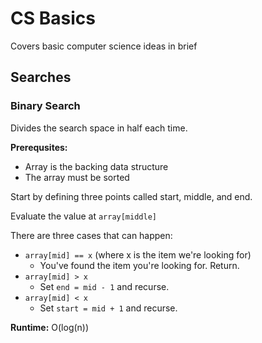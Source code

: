 # CS Basics
Covers basic computer science ideas in brief

## Searches
### Binary Search
Divides the search space in half each time.

**Prerequsites:**
 * Array is the backing data structure
 * The array must be sorted

Start by defining three points called start, middle, and end.

Evaluate the value at ````array[middle]````

There are three cases that can happen:
 * ````array[mid] == x```` (where x is the item we're looking for)
   * You've found the item you're looking for. Return.
 * ````array[mid] > x````
   * Set ````end = mid - 1```` and recurse.
 * ````array[mid] < x````
   * Set ````start = mid + 1```` and recurse.
 
 **Runtime:** O(log(n))
